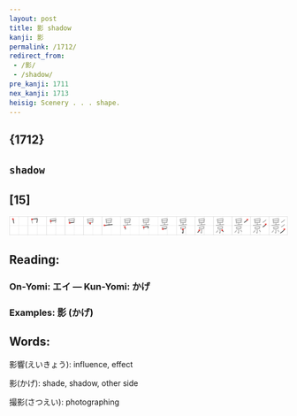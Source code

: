 ```yaml
---
layout: post
title: 影 shadow
kanji: 影
permalink: /1712/
redirect_from:
 - /影/
 - /shadow/
pre_kanji: 1711
nex_kanji: 1713
heisig: Scenery . . . shape.
---
```


## {1712}

## `shadow`

## [15]

<div class="stroke"><img src="../images/E5BDB1.png" /></div>

## Reading:

### On-Yomi: エイ &mdash; Kun-Yomi: かげ

### Examples: 影 (かげ)

## Words:

影響(えいきょう): influence, effect

影(かげ): shade, shadow, other side

撮影(さつえい): photographing
